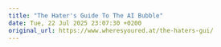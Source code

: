 ```yaml
---
title: "The Hater's Guide To The AI Bubble"
date: Tue, 22 Jul 2025 23:07:30 +0200 
original_url: https://www.wheresyoured.at/the-haters-gui/
---
```

